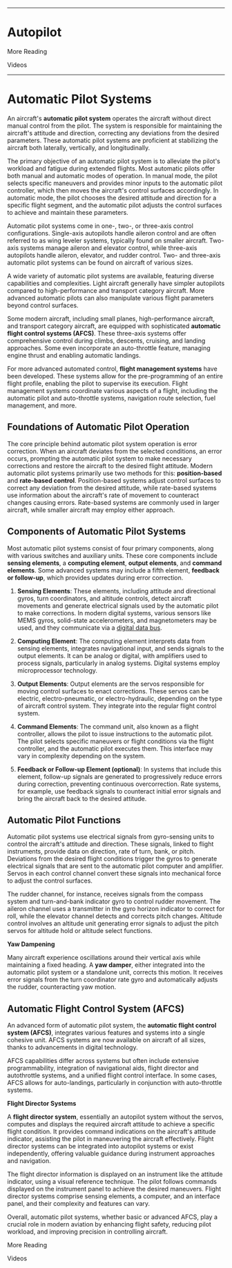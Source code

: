 ------------------------------------------------------------------------------------------------------------
# Autopilot 

More Reading

Videos 

------------------------------------------------------------------------------------------------------------

# Automatic Pilot Systems

An aircraft's **automatic pilot system** operates the aircraft without direct manual control from the pilot. The system is responsible for maintaining the aircraft's attitude and direction, correcting any deviations from the desired parameters. These automatic pilot systems are proficient at stabilizing the aircraft both laterally, vertically, and longitudinally.

The primary objective of an automatic pilot system is to alleviate the pilot's workload and fatigue during extended flights. Most automatic pilots offer both manual and automatic modes of operation. In manual mode, the pilot selects specific maneuvers and provides minor inputs to the automatic pilot controller, which then moves the aircraft's control surfaces accordingly. In automatic mode, the pilot chooses the desired attitude and direction for a specific flight segment, and the automatic pilot adjusts the control surfaces to achieve and maintain these parameters.

Automatic pilot systems come in one-, two-, or three-axis control configurations. Single-axis autopilots handle aileron control and are often referred to as wing leveler systems, typically found on smaller aircraft. Two-axis systems manage aileron and elevator control, while three-axis autopilots handle aileron, elevator, and rudder control. Two- and three-axis automatic pilot systems can be found on aircraft of various sizes.

A wide variety of automatic pilot systems are available, featuring diverse capabilities and complexities. Light aircraft generally have simpler autopilots compared to high-performance and transport category aircraft. More advanced automatic pilots can also manipulate various flight parameters beyond control surfaces.

Some modern aircraft, including small planes, high-performance aircraft, and transport category aircraft, are equipped with sophisticated **automatic flight control systems (AFCS)**. These three-axis systems offer comprehensive control during climbs, descents, cruising, and landing approaches. Some even incorporate an auto-throttle feature, managing engine thrust and enabling automatic landings.

For more advanced automated control, **flight management systems** have been developed. These systems allow for the pre-programming of an entire flight profile, enabling the pilot to supervise its execution. Flight management systems coordinate various aspects of a flight, including the automatic pilot and auto-throttle systems, navigation route selection, fuel management, and more.

## Foundations of Automatic Pilot Operation

The core principle behind automatic pilot system operation is error correction. When an aircraft deviates from the selected conditions, an error occurs, prompting the automatic pilot system to make necessary corrections and restore the aircraft to the desired flight attitude. Modern automatic pilot systems primarily use two methods for this: **position-based** and **rate-based control**. Position-based systems adjust control surfaces to correct any deviation from the desired attitude, while rate-based systems use information about the aircraft's rate of movement to counteract changes causing errors. Rate-based systems are commonly used in larger aircraft, while smaller aircraft may employ either approach.

## Components of Automatic Pilot Systems

Most automatic pilot systems consist of four primary components, along with various switches and auxiliary units. These core components include **sensing elements**, a **computing element**, **output elements**, and **command elements**. Some advanced systems may include a fifth element, **feedback or follow-up**, which provides updates during error correction.

1. **Sensing Elements**: These elements, including attitude and directional gyros, turn coordinators, and altitude controls, detect aircraft movements and generate electrical signals used by the automatic pilot to make corrections. In modern digital systems, various sensors like MEMS gyros, solid-state accelerometers, and magnetometers may be used, and they communicate via a [digital data bus](https://en.wikipedia.org/wiki/Digital_data_bus).

2. **Computing Element**: The computing element interprets data from sensing elements, integrates navigational input, and sends signals to the output elements. It can be analog or digital, with amplifiers used to process signals, particularly in analog systems. Digital systems employ microprocessor technology.

3. **Output Elements**: Output elements are the servos responsible for moving control surfaces to enact corrections. These servos can be electric, electro-pneumatic, or electro-hydraulic, depending on the type of aircraft control system. They integrate into the regular flight control system.

4. **Command Elements**: The command unit, also known as a flight controller, allows the pilot to issue instructions to the automatic pilot. The pilot selects specific maneuvers or flight conditions via the flight controller, and the automatic pilot executes them. This interface may vary in complexity depending on the system.

5. **Feedback or Follow-up Element (optional)**: In systems that include this element, follow-up signals are generated to progressively reduce errors during correction, preventing continuous overcorrection. Rate systems, for example, use feedback signals to counteract initial error signals and bring the aircraft back to the desired attitude.

## Automatic Pilot Functions

Automatic pilot systems use electrical signals from gyro-sensing units to control the aircraft's attitude and direction. These signals, linked to flight instruments, provide data on direction, rate of turn, bank, or pitch. Deviations from the desired flight conditions trigger the gyros to generate electrical signals that are sent to the automatic pilot computer and amplifier. Servos in each control channel convert these signals into mechanical force to adjust the control surfaces.

The rudder channel, for instance, receives signals from the compass system and turn-and-bank indicator gyro to control rudder movement. The aileron channel uses a transmitter in the gyro horizon indicator to correct for roll, while the elevator channel detects and corrects pitch changes. Altitude control involves an altitude unit generating error signals to adjust the pitch servos for altitude hold or altitude select functions.

**Yaw Dampening**

Many aircraft experience oscillations around their vertical axis while maintaining a fixed heading. A **yaw damper**, either integrated into the automatic pilot system or a standalone unit, corrects this motion. It receives error signals from the turn coordinator rate gyro and automatically adjusts the rudder, counteracting yaw motion.

## Automatic Flight Control System (AFCS)

An advanced form of automatic pilot system, the **automatic flight control system (AFCS)**, integrates various features and systems into a single cohesive unit. AFCS systems are now available on aircraft of all sizes, thanks to advancements in digital technology.

AFCS capabilities differ across systems but often include extensive programmability, integration of navigational aids, flight director and autothrottle systems, and a unified flight control interface. In some cases, AFCS allows for auto-landings, particularly in conjunction with auto-throttle systems.

**Flight Director Systems**

A **flight director system**, essentially an autopilot system without the servos, computes and displays the required aircraft attitude to achieve a specific flight condition. It provides command indications on the aircraft's attitude indicator, assisting the pilot in maneuvering the aircraft effectively. Flight director systems can be integrated into autopilot systems or exist independently, offering valuable guidance during instrument approaches and navigation.

The flight director information is displayed on an instrument like the attitude indicator, using a visual reference technique. The pilot follows commands displayed on the instrument panel to achieve the desired maneuvers. Flight director systems comprise sensing elements, a computer, and an interface panel, and their complexity and features can vary.

Overall, automatic pilot systems, whether basic or advanced AFCS, play a crucial role in modern aviation by enhancing flight safety, reducing pilot workload, and improving precision in controlling aircraft.



More Reading

Videos
